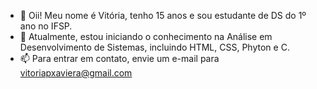 - 👋 Oii! Meu nome é Vitória, tenho 15 anos e sou estudante de DS do 1º ano no IFSP.
- 🌱 Atualmente, estou iniciando o conhecimento na Análise em Desenvolvimento de Sistemas, incluindo HTML, CSS, Phyton e C.
- 📫 Para entrar em contato, envie um e-mail para vitoriapxaviera@gmail.com
